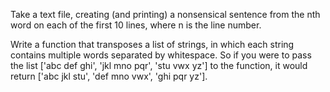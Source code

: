 Take a text file, creating (and printing) a nonsensical sentence from the nth word on each of the first 10 lines, where n is the line number.

Write a function that transposes a list of strings, in which each string contains multiple words separated by whitespace. So if you were to pass the list ['abc def ghi', 'jkl mno pqr', 'stu vwx yz'] to the function, it would return ['abc jkl stu', 'def mno vwx', 'ghi pqr yz'].